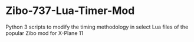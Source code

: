 # Zibo-737-Lua-Timer-Mod
Python 3 scripts to modify the timing methodology in select Lua files of the popular Zibo mod for X-Plane 11
